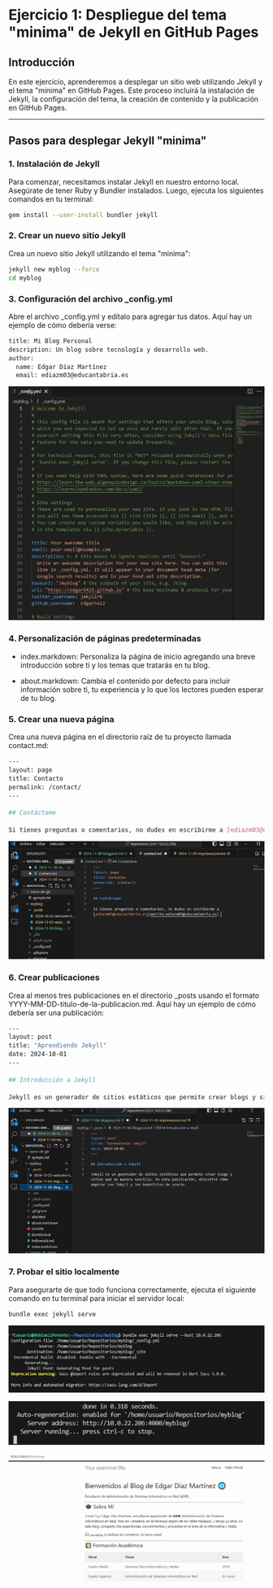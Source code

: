 # Ejercicio 1: Despliegue del tema "minima" de Jekyll en GitHub Pages

## Introducción
En este ejercicio, aprenderemos a desplegar un sitio web utilizando Jekyll y el tema "minima" en GitHub Pages. Este proceso incluirá la instalación de Jekyll, la configuración del tema, la creación de contenido y la publicación en GitHub Pages.

---

## Pasos para desplegar Jekyll "minima"

### 1. Instalación de Jekyll

Para comenzar, necesitamos instalar Jekyll en nuestro entorno local. Asegúrate de tener Ruby y Bundler instalados. Luego, ejecuta los siguientes comandos en tu terminal:

```bash
gem install --user-install bundler jekyll
```

### 2. Crear un nuevo sitio Jekyll
Crea un nuevo sitio Jekyll utilizando el tema "minima":

```bash
jekyll new myblog --force
cd myblog
```
### 3. Configuración del archivo _config.yml
Abre el archivo _config.yml y edítalo para agregar tus datos. Aquí hay un ejemplo de cómo debería verse:

```bash
title: Mi Blog Personal
description: Un blog sobre tecnología y desarrollo web.
author:
  name: Edgar Díaz Martínez
  email: ediazm03@educantabria.es
```

![Repositorio](content/images/yaml.PNG)

### 4. Personalización de páginas predeterminadas
- index.markdown: Personaliza la página de inicio agregando una breve introducción sobre ti y los temas que tratarás en tu blog.

- about.markdown: Cambia el contenido por defecto para incluir información sobre ti, tu experiencia y lo que los lectores pueden esperar de tu blog.

### 5. Crear una nueva página
Crea una nueva página en el directorio raíz de tu proyecto llamada contact.md:

```bash
---
layout: page
title: Contacto
permalink: /contact/
---

## Contáctame

Si tienes preguntas o comentarios, no dudes en escribirme a [ediazm03@educantabria.es](mailto:ediazm03@educantabria.es).
```

![Repositorio](content/images/contact.PNG)

### 6. Crear publicaciones
Crea al menos tres publicaciones en el directorio _posts usando el formato YYYY-MM-DD-titulo-de-la-publicacion.md. Aquí hay un ejemplo de cómo debería ser una publicación:

```bash
---
layout: post
title: "Aprendiendo Jekyll"
date: 2024-10-01
---

## Introducción a Jekyll

Jekyll es un generador de sitios estáticos que permite crear blogs y sitios web de manera sencilla. En esta publicación, discutiré cómo empezar con Jekyll y los beneficios de usarlo.
```
![Repositorio](content/images/post.PNG)

### 7. Probar el sitio localmente
Para asegurarte de que todo funciona correctamente, ejecuta el siguiente comando en tu terminal para iniciar el servidor local:

```bash
bundle exec jekyll serve
```
![Repositorio](content/images/bundle_Exec.PNG)

![Repositorio](content/images/myblog.PNG)

![blog](content/images/final_myblog.PNG)
